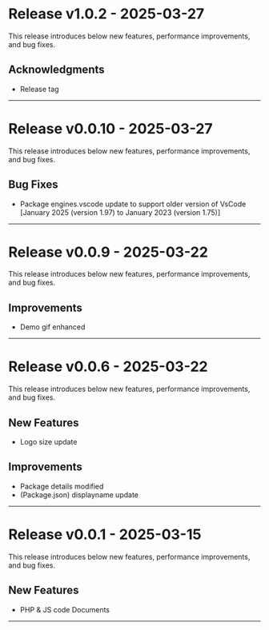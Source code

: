 # Release v1.0.2 - 2025-03-27

This release introduces below new features, performance improvements, and bug fixes.

## Acknowledgments
- Release tag

---

# Release v0.0.10 - 2025-03-27

This release introduces below new features, performance improvements, and bug fixes.

## Bug Fixes
- Package engines.vscode update to support older version of VsCode [January 2025 (version 1.97) to January 2023 (version 1.75)]

---

# Release v0.0.9 - 2025-03-22

This release introduces below new features, performance improvements, and bug fixes.

## Improvements
- Demo gif enhanced

---

# Release v0.0.6 - 2025-03-22

This release introduces below new features, performance improvements, and bug fixes.

## New Features
- Logo size update

## Improvements
- Package details modified
- (Package.json) displayname update

---

# Release v0.0.1 - 2025-03-15

This release introduces below new features, performance improvements, and bug fixes.

## New Features
- PHP & JS code Documents 

---

